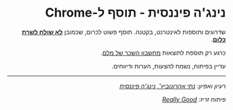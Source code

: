 <div dir="rtl">

# נינג'ה פיננסית - תוסף ל-Chrome

שדרוגים ותוספות לאינטרנט, בקטנה. תוסף פשוט לכרום, שכמובן [**לא שולח לשרת כלום**](privacy.md).

כרגע רק תוספת לתוצאות [מחשבון השכר של מלם](https://www.malam-payroll.com/%D7%9E%D7%97%D7%A9%D7%91%D7%95%D7%9F-%D7%A9%D7%9B%D7%A8).

עדיין בפיתוח, נשמח להצעות, הערות ודיווחים.

---

_רעיון ואפיון: [נתי אהרונוביץ', נינג'ה פיננסית](https://facebook.com/nathan.aharonovich/)_

_&#x202b;פיתוח זריז: [Really Good](https://reallygood.co.il?utm_source=fininja&utm_campaign=github)_

</div>
